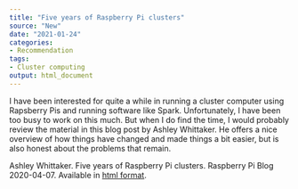 ```yaml
---
title: "Five years of Raspberry Pi clusters"
source: "New"
date: "2021-01-24"
categories:
- Recommendation
tags:
- Cluster computing
output: html_document
---
```


I have been interested for quite a while in running a cluster computer using Rapsberry Pis and running software like Spark. Unfortunately, I have been too busy to work on this much. But when I do find the time, I would probably review the material in this blog post by Ashley Whittaker. He offers a nice overview of how things have changed and made things a bit easier, but is also honest about the problems that remain.

<!--more-->

Ashley Whittaker. Five years of Raspberry Pi clusters. Raspberry Pi Blog 2020-04-07. Available in [html format](https://www.raspberrypi.org/blog/five-years-of-raspberry-pi-clusters/).

